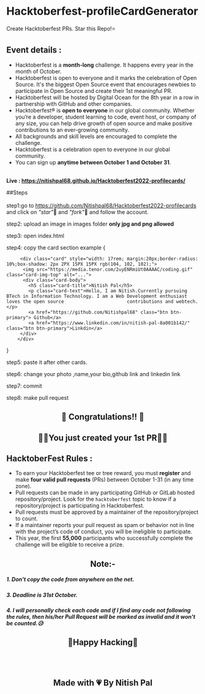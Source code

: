 # Hacktoberfest-profileCardGenerator
Create Hacktoberfest PRs. Star this Repo!⭐


## Event details :

- Hacktoberfest is a **month-long** challenge. It happens every year in the month of October.
- Hacktoberfest is open to everyone and it marks the celebration of Open Source. It's the biggest Open Source event that encourages newbies to participate in Open Source and create their 1st meaningful PR.
- Hacktoberfest will be hosted by Digital Ocean for the 8th year in a row in partnership with GitHub and other companies.
- Hacktoberfest® is **open to everyone** in our global community. Whether you’re a developer, student learning to code, event host, or company of any size, you can help drive growth of open source and make positive contributions to an ever-growing community.
- All backgrounds and skill levels are encouraged to complete the challenge.
- Hacktoberfest is a celebration open to everyone in our global community.
- You can sign up **anytime between October 1 and October 31**.
<br></br>

<b>Live : https://nitishpal68.github.io/Hacktoberfest2022-profilecards/</b> 

##Steps
<br></br>
 step1:go to https://github.com/Nitishpal68/Hacktoberfest2022-profilecards and click on *"star"*🌟 and *"fork"*🍴 and follow the account. 


  
    
  step2: upload an image in images folder <b> only jpg and png allowed</b>

  step3: open index.html

  step4: copy the card section example {

         <div class="card" style="width: 17rem; margin:20px;border-radius: 10%;box-shadow: 2px 2PX 15PX 15PX rgb(104, 102, 102);">
          <img src="https://media.tenor.com/2uyENRmiUt0AAAAC/coding.gif" class="card-img-top" alt="...">
          <div class="card-body">
            <h5 class="card-title">Nitish Pal</h5>
            <p class="card-text">Hello, I am Nitish.Currently pursuing BTech in Information Technology. I am a Web Development enthusiast loves the open source                       contributions and webtech.</p>
            <a href="https://github.com/Nitishpal68" class="btn btn-primary"> Github</a>
            <a href="https://www.linkedin.com/in/nitish-pal-8a001b142/" class="btn btn-primary">Linkdin</a>
         </div>
        </div>

  }

  step5: paste it after other cards.

  step6: change your photo ,name,your bio,github link and linkedin link

  step7: commit

  step8: make pull request




##
## <div align="center"> 🥳 Congratulations!! 🥳 </div>
## <div align="center">🙌🙌You just created your 1st PR🙌🙌</div>



## HacktoberFest Rules :

- To earn your Hacktoberfest tee or tree reward, you must **register** and make **four valid pull requests** (PRs) between October 1-31 (in any time zone).
- Pull requests can be made in any participating GitHub or GitLab hosted repository/project. Look for the `hacktoberfest` topic to know if a repository/project is participating in Hacktoberfest.
- Pull requests must be approved by a maintainer of the repository/project to count.
- If a maintainer reports your pull request as spam or behavior not in line with the project’s code of conduct, you will be ineligible to participate.
- This year, the first **55,000** participants who successfully complete the challenge will be eligible to receive a prize.

## <div align="center">Note:-</div>

##### 1. Don't copy the code from anywhere on the net.
##### 3. Deadline is 31st October.
##### 4. I will personally check each code and if I find any code not following the rules, then his/her Pull Request will be marked as invalid and it won't be counted.😥


##

## <div align="center">🤞Happy Hacking🤞</div>
<br><br>
## <div align="center">Made with 💗 By Nitish Pal</div>
<br></br>

